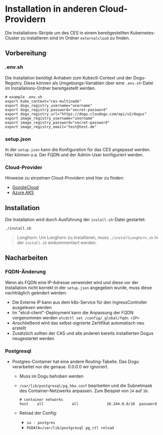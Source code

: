 # Installation in anderen Cloud-Providern
Die Installations-Skripte um des CES in einem bereitgestellten Kubernetes-Cluster zu installieren sind im Ordner `externalcloud` zu finden.

## Vorbereitung

### .env.sh
Die Installation benötigt Anhaben zum Kubectl-Context und der Dogu-Registry. 
Diese können als Umgebungs-Variablen über eine `.env.sh`-Datei im Installations-Ordner bereitgestellt werden.

```shell
# example .env.sh
export kube_context="ces-multinode"
export dogu_registry_username="username"
export dogu_registry_password="secret-password"
export dogu_registry_url="https://dogu.cloudogu.com/api/v2/dogus"
export image_registry_username="username"
export image_registry_password="secret-password"
export image_registry_email="test@test.de"
```

### setup.json
In der `setup.json` kann die Konfiguration für das CES angepasst werden.
Hier können u.a. Der FQDN und der Admin-User konfiguriert werden.

### Cloud-Provider
Hinweise zu einzelnen Cloud-Providern sind hier zu finden:
- [GoogleCloud](cloud-provicer_installation_google_cloud_de.md)
- [Azure AKS](cloud-provicer_installation_azure_aks_de.md)

## Installation
Die Installation wird durch Ausführung der `install.sh`-Datei gestartet:

```shell
./install.sh
```

> Longhorn: Um Longhorn zu installieren, muss `./installLonghorn.sh` in der `install.sh` einkommentiert werden.

## Nacharbeiten

### FQDN-Änderung
Wenn als FQDN eine IP-Adresse verwendet wird und diese vor der Installation nicht korrekt in der `setup.json` angegeben wurde, muss diese nachträglich geändert werden:
- Die Externe IP kann aus dem k8s-Service für den IngressController ausgelesen werden
- Im "etcd-client"-Deployment kann die Anpassung der FQDN vorgenommen werden `etcdctl set /config/_global/fqdn <IP>`
- Anschließend wird das selbst-signierte Zertifikat automatisch neu erstellt
- Zusätzlich sollten der CAS und alle anderen bereits installierten Dogus neugestartet werden 

### Postgresql

- Postgres-Container hat eine andere Routing-Tabelle. Das Dogu verarbeitet nur die genaue. 0.0.0.0 wir ignoriert.
    - Muss im Dogu behoben werden
    - `/var/lib/postgresql/pg_hba.conf` bearbeiten und die Subnetmask des Container-Netzwerks anpassen. Zum Beispiel von `24` auf `16`:
      ```
      # container networks
      host    all             all             10.244.0.0/16  password
      ```

    - Reload der Config:
        - `su - postgres`
        - `PGDATA=/var/lib/postgresql pg_ctl reload`